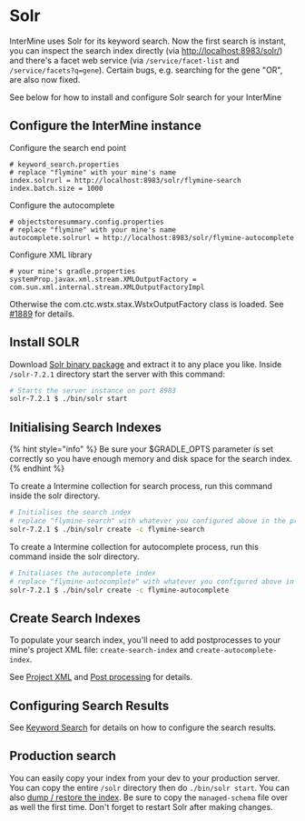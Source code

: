 # Solr

InterMine uses Solr for its keyword search. Now the first search is instant, you can inspect the search index directly \(via [http://localhost:8983/solr/](http://localhost:8983/solr/)\) and there's a facet web service \(via `/service/facet-list` and `/service/facets?q=gene`\). Certain bugs, e.g. searching for the gene "OR", are also now fixed.

See below for how to install and configure Solr search for your InterMine

## Configure the InterMine instance

Configure the search end point

```text
# keyword_search.properties 
# replace "flymine" with your mine's name
index.solrurl = http://localhost:8983/solr/flymine-search
index.batch.size = 1000
```

Configure the autocomplete

```text
# objectstoresummary.config.properties
# replace "flymine" with your mine's name
autocomplete.solrurl = http://localhost:8983/solr/flymine-autocomplete
```

Configure XML library

```text
# your mine's gradle.properties
systemProp.javax.xml.stream.XMLOutputFactory = com.sun.xml.internal.stream.XMLOutputFactoryImpl
```

Otherwise the com.ctc.wstx.stax.WstxOutputFactory class is loaded. See [\#1889](https://github.com/intermine/intermine/issues/1889) for details.

## Install SOLR

Download [Solr binary package](http://archive.apache.org/dist/lucene/solr/7.2.1/) and extract it to any place you like. Inside `/solr-7.2.1` directory start the server with this command:

```bash
# Starts the server instance on port 8983
solr-7.2.1 $ ./bin/solr start
```

## Initialising Search Indexes

{% hint style="info" %}
Be sure your $GRADLE\_OPTS parameter is set correctly so you have enough memory and disk space for the search index.
{% endhint %}

To create a Intermine collection for search process, run this command inside the solr directory.

```bash
# Initialises the search index
# replace "flymine-search" with whatever you configured above in the properties file
solr-7.2.1 $ ./bin/solr create -c flymine-search
```

To create a Intermine collection for autocomplete process, run this command inside the solr directory.

```bash
# Initaliases the autocomplete index
# replace "flymine-autocomplete" with whatever you configured above in the properties file
solr-7.2.1 $ ./bin/solr create -c flymine-autocomplete
```

## Create Search Indexes

To populate your search index, you'll need to add postprocesses to your mine's project XML file: `create-search-index` and `create-autocomplete-index`.

See [Project XML](../../database/database-building/project-xml.md) and [Post processing](../../database/database-building/post-processing/index.md) for details.

## Configuring Search Results

See [Keyword Search](../../webapp/keyword-search/index.md) for details on how to configure the search results.

## Production search

You can easily copy your index from your dev to your production server. You can copy the entire `/solr` directory then do `./bin/solr start`. You can also [dump / restore the index](https://lucene.apache.org/solr/guide/6_6/making-and-restoring-backups.html). Be sure to copy the `managed-schema` file over as well the first time. Don't forget to restart Solr after making changes.

